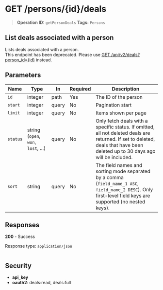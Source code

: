 # GET /persons/{id}/deals

> **Operation ID:** `getPersonDeals`
> **Tags:** `Persons`

## List deals associated with a person

Lists deals associated with a person. <br>This endpoint has been deprecated. Please use <a href="https://developers.pipedrive.com/docs/api/v1/Deals#getDeals" target="_blank" rel="noopener noreferrer">GET /api/v2/deals?person_id={id}</a> instead.

## Parameters

| Name | Type | In | Required | Description |
|------|------|-------|----------|-------------|
| `id` | integer | path | Yes | The ID of the person |
| `start` | integer | query | No | Pagination start |
| `limit` | integer | query | No | Items shown per page |
| `status` | string (`open`, `won`, `lost`, ...) | query | No | Only fetch deals with a specific status. If omitted, all not deleted deals are returned. If set to deleted, deals that have been deleted up to 30 days ago will be included. |
| `sort` | string | query | No | The field names and sorting mode separated by a comma (`field_name_1 ASC`, `field_name_2 DESC`). Only first-level field keys are supported (no nested keys). |

## Responses

**200** - Success

Response type: `application/json`

```

```


## Security

- **api_key**
- **oauth2**: deals:read, deals:full